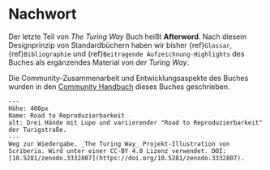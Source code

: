 # Nachwort

Der letzte Teil von _The Turing Way_ Buch heißt **Afterword**. Nach diesem Designprinzip von Standardbüchern haben wir bisher {ref}`Glossar`, {ref}`Bibliographie` und {ref}`Beitragende Aufzeichnung-Highlights` des Buches als ergänzendes Material von _der Turing Way_.

Die Community-Zusammenarbeit und Entwicklungsaspekte des Buches wurden in den [Community Handbuch](../community-handbook/community-handbook) dieses Buches geschrieben.

```{figure} ../figures/road-to-reproducibility.jpg
---
Höhe: 400px
Name: Road to Reproduzierbarkeit
alt: Drei Hände mit Lupe und variierender "Road to Reproduzierbarkeit" der Turigstraße.
---
Weg zur Wiedergabe. _The Turing Way_ Projekt-Illustration von Scriberia. Wird unter einer CC-BY 4.0 Lizenz verwendet. DOI: [10.5281/zenodo.3332807](https://doi.org/10.5281/zenodo.3332807).
```
